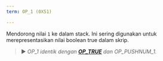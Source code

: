 ```yaml
---
term: OP_1 (0X51)

---
```

Mendorong nilai `1` ke dalam stack. Ini sering digunakan untuk merepresentasikan nilai boolean true dalam skrip.

> ► *OP_1 identik dengan **[OP_TRUE](/dictionnaire/O.md#op_true-0x51)** dan OP_PUSHNUM_1.*